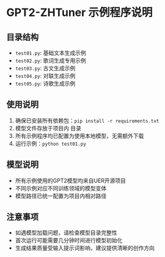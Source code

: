 # GPT2-ZHTuner 示例程序说明

## 目录结构
- `test01.py`: 基础文本生成示例
- `test02.py`: 歌词生成专用示例
- `test03.py`: 古文生成示例
- `test04.py`: 对联生成示例
- `test05.py`: 诗歌生成示例

## 使用说明
1. 确保已安装所有依赖包：`pip install -r requirements.txt`
2. 模型文件存放于项目内 <mcfolder name="model" path="/Users/lijiakai/code/ai_study/AICodeSeed/GPT2-ZHTuner/model"></mcfolder> 目录
3. 所有示例程序均已配置为使用本地模型，无需额外下载
4. 运行示例：`python test01.py`

## 模型说明
- 所有示例使用的GPT2模型均来自UER开源项目
- 不同示例对应不同训练领域的模型变体
- 模型路径已统一配置为项目内相对路径

## 注意事项
- 如遇模型加载问题，请检查模型目录完整性
- 首次运行可能需要几分钟时间进行模型初始化
- 生成结果质量受输入提示词影响，建议提供清晰的创作方向